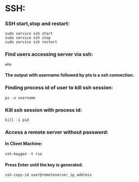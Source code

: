 # SSH:

### SSH start,stop and restart:
<pre><code>sudo service ssh start
sudo service ssh stop
sudo service ssh restart
</pre></code>

### Find users accessing server via ssh:
<pre><code>who
</pre></code>

#### The output with username followed by pts is a ssh connection.

### Finding process id of user to kill ssh session:
<pre><code>ps -u username
</pre></code>

### Kill ssh session with process id:
<pre><code>kill -1 pid
</pre></code>

### Access a remote server without password:

#### In Client Machine:
<pre><code>ssh-keygen -t rsa
</pre></code>
#### Press Enter until the key is generated.
<pre><code>ssh-copy-id user@remoteserver_ip_address
</pre></code>




